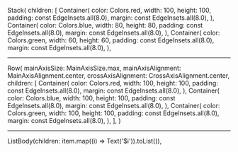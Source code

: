 Stack(
children: <Widget>[
Container(
color: Colors.red,
width: 100,
height: 100,
padding: const EdgeInsets.all(8.0),
margin: const EdgeInsets.all(8.0),
),
Container(
color: Colors.blue,
width: 80,
height: 80,
padding: const EdgeInsets.all(8.0),
margin: const EdgeInsets.all(8.0),
),
Container(
color: Colors.green,
width: 60,
height: 60,
padding: const EdgeInsets.all(8.0),
margin: const EdgeInsets.all(8.0),
),

---

Row(
mainAxisSize: MainAxisSize.max,
mainAxisAlignment: MainAxisAlignment.center,
crossAxisAlignment: CrossAxisAlignment.center,
children: <Widget>[
Container(
color: Colors.red,
width: 100,
height: 100,
padding: const EdgeInsets.all(8.0),
margin: const EdgeInsets.all(8.0),
),
Container(
color: Colors.blue,
width: 100,
height: 100,
padding: const EdgeInsets.all(8.0),
margin: const EdgeInsets.all(8.0),
),
Container(
color: Colors.green,
width: 100,
height: 100,
padding: const EdgeInsets.all(8.0),
margin: const EdgeInsets.all(8.0),
),
],
)

---

ListBody(children: item.map((i) => Text('$i')).toList()),
